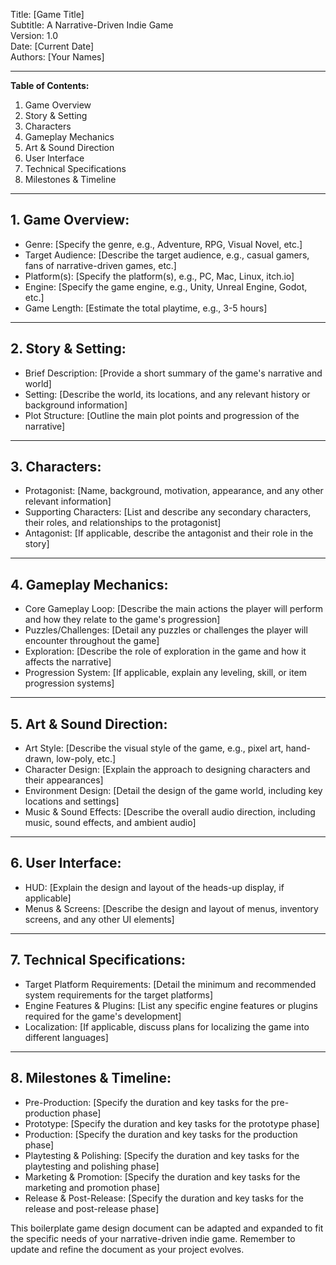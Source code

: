 Title: [Game Title]  
Subtitle: A Narrative-Driven Indie Game  
Version: 1.0  
Date: [Current Date]  
Authors: [Your Names]

---

**Table of Contents:**

1. Game Overview
2. Story & Setting
3. Characters
4. Gameplay Mechanics
5. Art & Sound Direction
6. User Interface
7. Technical Specifications
8. Milestones & Timeline

---

## 1. Game Overview:

- Genre: [Specify the genre, e.g., Adventure, RPG, Visual Novel, etc.]
- Target Audience: [Describe the target audience, e.g., casual gamers, fans of narrative-driven games, etc.]
- Platform(s): [Specify the platform(s), e.g., PC, Mac, Linux, itch.io]
- Engine: [Specify the game engine, e.g., Unity, Unreal Engine, Godot, etc.]
- Game Length: [Estimate the total playtime, e.g., 3-5 hours]

---

## 2. Story & Setting:

- Brief Description: [Provide a short summary of the game's narrative and world]
- Setting: [Describe the world, its locations, and any relevant history or background information]
- Plot Structure: [Outline the main plot points and progression of the narrative]

---

## 3. Characters:

- Protagonist: [Name, background, motivation, appearance, and any other relevant information]
- Supporting Characters: [List and describe any secondary characters, their roles, and relationships to the protagonist]
- Antagonist: [If applicable, describe the antagonist and their role in the story]

---

## 4. Gameplay Mechanics:

- Core Gameplay Loop: [Describe the main actions the player will perform and how they relate to the game's progression]
- Puzzles/Challenges: [Detail any puzzles or challenges the player will encounter throughout the game]
- Exploration: [Describe the role of exploration in the game and how it affects the narrative]
- Progression System: [If applicable, explain any leveling, skill, or item progression systems]

---

## 5. Art & Sound Direction:

- Art Style: [Describe the visual style of the game, e.g., pixel art, hand-drawn, low-poly, etc.]
- Character Design: [Explain the approach to designing characters and their appearances]
- Environment Design: [Detail the design of the game world, including key locations and settings]
- Music & Sound Effects: [Describe the overall audio direction, including music, sound effects, and ambient audio]

---

## 6. User Interface:

- HUD: [Explain the design and layout of the heads-up display, if applicable]
- Menus & Screens: [Describe the design and layout of menus, inventory screens, and any other UI elements]

---

## 7. Technical Specifications:

- Target Platform Requirements: [Detail the minimum and recommended system requirements for the target platforms]
- Engine Features & Plugins: [List any specific engine features or plugins required for the game's development]
- Localization: [If applicable, discuss plans for localizing the game into different languages]

---

## 8. Milestones & Timeline:

- Pre-Production: [Specify the duration and key tasks for the pre-production phase]
- Prototype: [Specify the duration and key tasks for the prototype phase]
- Production: [Specify the duration and key tasks for the production phase]
- Playtesting & Polishing: [Specify the duration and key tasks for the playtesting and polishing phase]
- Marketing & Promotion: [Specify the duration and key tasks for the marketing and promotion phase]
- Release & Post-Release: [Specify the duration and key tasks for the release and post-release phase]

This boilerplate game design document can be adapted and expanded to fit the specific needs of your narrative-driven indie game. Remember to update and refine the document as your project evolves.
